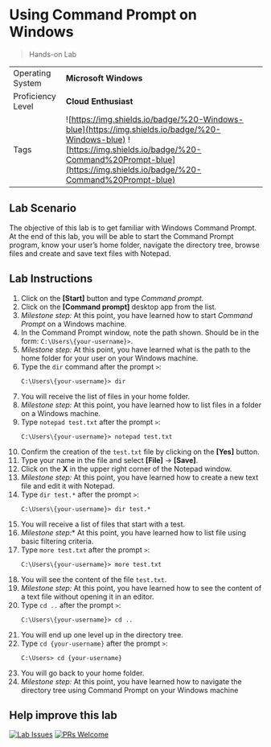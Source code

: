 # Using Command Prompt on Windows

> Hands-on Lab

|                   |                       |
| :---------------- | :-------------------- |
| Operating System  | **Microsoft Windows** |
| Proficiency Level | **Cloud  Enthusiast** |
| Tags              | ![https://img.shields.io/badge/%20-Windows-blue](https://img.shields.io/badge/%20-Windows-blue) ![https://img.shields.io/badge/%20-Command%20Prompt-blue](https://img.shields.io/badge/%20-Command%20Prompt-blue) |

## Lab Scenario
The objective of this lab is to get familiar with Windows Command Prompt. At the end of this lab, you will be able to start the Command Prompt program, know your user’s home folder, navigate the directory tree, browse files and create and save text files with Notepad.

## Lab Instructions


1. Click on the **[Start]** button and type *Command prompt*.
2. Click on the **[Command prompt]** desktop app from the list.
3. *Milestone step:* At this point, you have learned how to start *Command Prompt* on a Windows machine.
4. In the Command Prompt window, note the path shown. Should be in the form: `C:\Users\{your-username}>`.
5. *Milestone step:* At this point, you have learned what is the path to the home folder for your user on your Windows machine.
6. Type the `dir` command after the prompt `>`:
   ```
   C:\Users\{your-username}> dir
   ```
7. You will receive the list of files in your home folder.
8. *Milestone step:* At this point, you have learned how to list files in a folder on a Windows machine.
9. Type `notepad test.txt` after the prompt `>`:
   ```
   C:\Users\{your-username}> notepad test.txt
   ```
10. Confirm the creation of the `test.txt` file by clicking on the **[Yes]** button.
11. Type your name in the file and select **[File]** → **[Save]**.
12. Click on the **X** in the upper right corner of the Notepad window.
13. *Milestone step:* At this point, you have learned how to create a new text file and edit it with Notepad.
14. Type `dir test.*` after the prompt `>`:
    ```
    C:\Users\{your-username}> dir test.*
    ```
15. You will receive a list of files that start with a test.
16. *Milestone step:** At this point, you have learned how to list file using basic filtering criteria.
17. Type `more test.txt` after the prompt `>`:
    ```
    C:\Users\{your-username}> more test.txt
    ```
18. You will see the content of the file `test.txt`.
19. *Milestone step:* At this point, you have learned how to see the content of a text file without opening it in an editor.
20. Type `cd ..` after the prompt `>`:
    ```
    C:\Users\{your-username}> cd ..
    ```
21. You will end up one level up in the directory tree.
22. Type `cd {your-username}` after the prompt `>`:
    ```
    C:\Users> cd {your-username}
    ```
23. You will go back to your home folder.
24. *Milestone step:* At this point, you have learned how to navigate the directory tree using Command Prompt on your Windows machine

## Help improve this lab

[![Lab Issues](https://img.shields.io/github/issues/crimsonpinnacle/cloud-labs)](https://github.com/CrimsonPinnacle/cloud-labs/issues/new?assignees=toddysm&labels=new+lab&template=bug_template.md&title=) [![PRs Welcome](https://img.shields.io/badge/PRs-welcome-brightgreen.svg)](https://github.com/CrimsonPinnacle/cloud-labs/pulls)